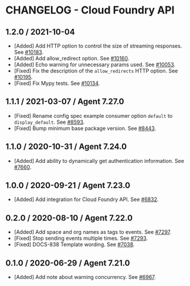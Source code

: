 # CHANGELOG - Cloud Foundry API

## 1.2.0 / 2021-10-04

* [Added] Add HTTP option to control the size of streaming responses. See [#10183](https://github.com/DataDog/integrations-core/pull/10183).
* [Added] Add allow_redirect option. See [#10160](https://github.com/DataDog/integrations-core/pull/10160).
* [Added] Echo warning for unnecessary params used. See [#10053](https://github.com/DataDog/integrations-core/pull/10053).
* [Fixed] Fix the description of the `allow_redirects` HTTP option. See [#10195](https://github.com/DataDog/integrations-core/pull/10195).
* [Fixed] Fix Mypy tests. See [#10134](https://github.com/DataDog/integrations-core/pull/10134).

## 1.1.1 / 2021-03-07 / Agent 7.27.0

* [Fixed] Rename config spec example consumer option `default` to `display_default`. See [#8593](https://github.com/DataDog/integrations-core/pull/8593).
* [Fixed] Bump minimum base package version. See [#8443](https://github.com/DataDog/integrations-core/pull/8443).

## 1.1.0 / 2020-10-31 / Agent 7.24.0

* [Added] Add ability to dynamically get authentication information. See [#7660](https://github.com/DataDog/integrations-core/pull/7660).

## 1.0.0 / 2020-09-21 / Agent 7.23.0

* [Added] Add integration for Cloud Foundry API. See [#6832](https://github.com/DataDog/integrations-core/pull/6832).

## 0.2.0 / 2020-08-10 / Agent 7.22.0

* [Added] Add space and org names as tags to events. See [#7297](https://github.com/DataDog/integrations-core/pull/7297).
* [Fixed] Stop sending events multiple times. See [#7293](https://github.com/DataDog/integrations-core/pull/7293).
* [Fixed] DOCS-838 Template wording. See [#7038](https://github.com/DataDog/integrations-core/pull/7038).

## 0.1.0 / 2020-06-29 / Agent 7.21.0

* [Added] Add note about warning concurrency. See [#6967](https://github.com/DataDog/integrations-core/pull/6967).

